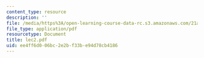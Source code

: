 ```yaml
---
content_type: resource
description: ''
file: /media/https%3A/open-learning-course-data-rc.s3.amazonaws.com/21a-441-the-conquest-of-america-spring-2004/ee4ff6d006bc2e2bf33be94d78cb4186_lec2.pdf
file_type: application/pdf
resourcetype: Document
title: lec2.pdf
uid: ee4ff6d0-06bc-2e2b-f33b-e94d78cb4186
---
```

